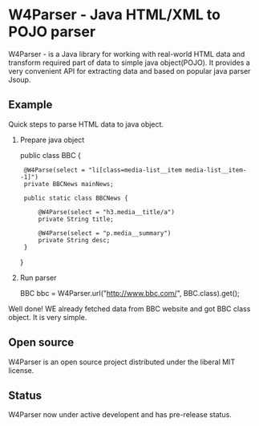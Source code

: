 # W4Parser - Java HTML/XML to POJO parser

W4Parser - is a Java library for working with real-world HTML data and transform required part of data to simple java object(POJO). It provides a very convenient API for extracting data and based on popular java parser Jsoup.

## Example

Quick steps to parse HTML data to java object.

1) Prepare java object

    public class BBC {
    
        @W4Parse(select = "li[class=media-list__item media-list__item--1]")
        private BBCNews mainNews;
    
        public static class BBCNews {
    
            @W4Parse(select = "h3.media__title/a")
            private String title;
    
            @W4Parse(select = "p.media__summary")
            private String desc;
        }
    }

2) Run parser

    BBC bbc = W4Parser.url("http://www.bbc.com/", BBC.class).get();

Well done! WE already fetched data from BBC website and got BBC class object. It is very simple.

## Open source
W4Parser is an open source project distributed under the liberal MIT license. 

## Status
W4Parser now under active developent and has pre-release status.
